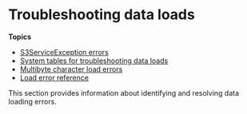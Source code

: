 # Troubleshooting data loads<a name="t_Troubleshooting_load_errors"></a>

**Topics**
+ [S3ServiceException errors](s3serviceexception-error.md)
+ [System tables for troubleshooting data loads](system-tables-for-troubleshooting-data-loads.md)
+ [Multibyte character load errors](multi-byte-character-load-errors.md)
+ [Load error reference](r_Load_Error_Reference.md)

This section provides information about identifying and resolving data loading errors\.
